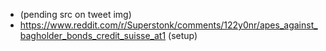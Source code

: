 - (pending src on tweet img)
- https://www.reddit.com/r/Superstonk/comments/122y0nr/apes_against_bagholder_bonds_credit_suisse_at1 (setup)